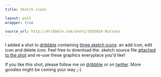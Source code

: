 ```yaml
---
title: Sketch icons

layout: post
wrapper: true

source_url: http://dribbble.com/shots/1035024-Buttons
---
```

I added a shot to [dribbble][dribbble-profile] containing [three sketch icons][dribbble-shot]: an add icon, edit icon and delete icon. Feel free to download the .sketch source file [attached to the shot][dribbble-shot] and re-use these graphics everyplace you'd like!

If you like this shot, please follow me on [dribbble][dribbble-profile] or on [twitter][twitter-profile]. More goodies might be coming your way ;-)

[dribbble-profile]: http://www.dribbble.com/brtdv/
[dribbble-shot]: http://dribbble.com/shots/1035024-Buttons
[twitter-profile]: http://www.twitter.com/brtdv/